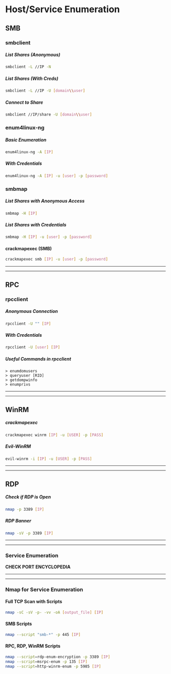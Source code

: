 # Host/Service Enumeration

## SMB
### smbclient
##### List Shares (Anonymous)
```sh
smbclient -L //IP -N
```

##### List Shares (With Creds)
```sh
smbclient -L //IP -U [domain\\user]
```

##### Connect to Share
```sh
smbclient //IP/share -U [domain\\user]
```

### enum4linux-ng
##### Basic Enumeration
```sh
enum4linux-ng -A [IP]
```

##### With Credentials
```sh
enum4linux-ng -A [IP] -u [user] -p [password]
```

### smbmap
##### List Shares with Anonymous Access
```sh
smbmap -H [IP]
```

##### List Shares with Credentials
```sh
smbmap -H [IP] -u [user] -p [password]
```

#### crackmapexec (SMB)
```sh
crackmapexec smb [IP] -u [user] -p [password]
```


---
---


## RPC 
### rpcclient
##### Anonymous Connection
```sh
rpcclient -U "" [IP]
```

##### With Credentials
```sh
rpcclient -U [user] [IP]
```

##### Useful Commands in rpcclient
```text
> enumdomusers
> queryuser [RID]
> getdompwinfo
> enumprivs
```


---
---


## WinRM

##### crackmapexec
```sh
crackmapexec winrm [IP] -u [USER] -p [PASS]
```

##### Evil-WinRM
```sh
evil-winrm -i [IP] -u [USER] -p [PASS]
```


---
---


## RDP

##### Check if RDP is Open
```sh
nmap -p 3389 [IP]
```

##### RDP Banner
```sh
nmap -sV -p 3389 [IP]
```


---
---


### Service Enumeration

**CHECK PORT ENCYCLOPEDIA**


---
---


### Nmap for Service Enumeration

#### Full TCP Scan with Scripts
```sh
nmap -sC -sV -p- -vv -oA [output_file] [IP]
```

#### SMB Scripts
```sh
nmap --script "smb-*" -p 445 [IP]
```

#### RPC, RDP, WinRM Scripts
```sh
nmap --script=rdp-enum-encryption -p 3389 [IP]
nmap --script=msrpc-enum -p 135 [IP]
nmap --script=http-winrm-enum -p 5985 [IP]
```
